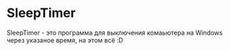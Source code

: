 # SleepTimer
SleepTimer - это программа для выключения комаьютера на Windows через указаное время, на этом всё :D
